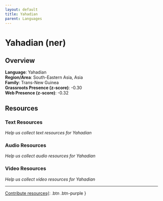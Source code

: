 ```yaml
---
layout: default
title: Yahadian
parent: Languages
---
```


# Yahadian (ner)

## Overview

**Language**: Yahadian  
**Region/Area**: South-Eastern Asia, Asia  
**Family**: Trans-New Guinea  
**Grassroots Presence (z-score)**: -0.30  
**Web Presence (z-score)**: -0.32  

## Resources

### Text Resources
*Help us collect text resources for Yahadian*

### Audio Resources
*Help us collect audio resources for Yahadian*

### Video Resources
*Help us collect video resources for Yahadian*

---

[Contribute resources](https://forms.office.com/e/1SfLJx3u1r){: .btn .btn-purple }
